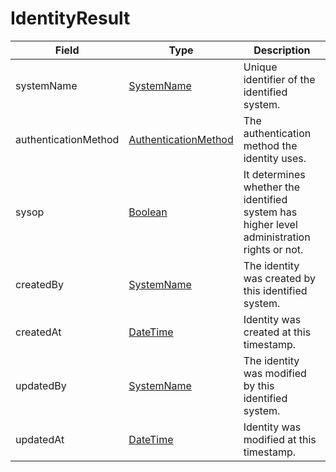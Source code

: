 # IdentityResult

Field | Type | Description
--- | --- | --- 
systemName | [SystemName](../primitives.md#systemname) | Unique identifier of the identified system.
authenticationMethod | [AuthenticationMethod](../primitives.md#authenticationmethod) | The authentication method the identity uses.
sysop | [Boolean](../primitives.md#boolean) | It determines whether the identified system has higher level administration rights or not.
createdBy | [SystemName](../primitives.md#systemname) | The identity was created by this identified system.
createdAt | [DateTime](../primitives.md#datetime) | Identity was created at this timestamp.
updatedBy | [SystemName](../primitives.md#systemname) | The identity was modified by this identified system.
updatedAt | [DateTime](../primitives.md#datetime) | Identity was modified at this timestamp.
